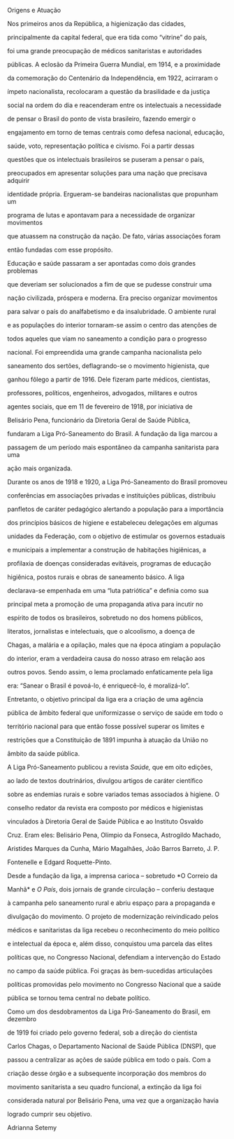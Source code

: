 

Origens e Atuação



Nos primeiros anos da República, a higienização das cidades,

principalmente da capital federal, que era tida como “vitrine” do país,

foi uma grande preocupação de médicos sanitaristas e autoridades

públicas. A eclosão da Primeira Guerra Mundial, em 1914, e a proximidade

da comemoração do Centenário da Independência, em 1922, acirraram o

ímpeto nacionalista, recolocaram a questão da brasilidade e da justiça

social na ordem do dia e reacenderam entre os intelectuais a necessidade

de pensar o Brasil do ponto de vista brasileiro, fazendo emergir o

engajamento em torno de temas centrais como defesa nacional, educação,

saúde, voto, representação política e civismo. Foi a partir dessas

questões que os intelectuais brasileiros se puseram a pensar o país,

preocupados em apresentar soluções para uma nação que precisava adquirir

identidade própria. Ergueram-se bandeiras nacionalistas que propunham um

programa de lutas e apontavam para a necessidade de organizar movimentos

que atuassem na construção da nação. De fato, várias associações foram

então fundadas com esse propósito.



Educação e saúde passaram a ser apontadas como dois grandes problemas

que deveriam ser solucionados a fim de que se pudesse construir uma

nação civilizada, próspera e moderna. Era preciso organizar movimentos

para salvar o país do analfabetismo e da insalubridade. O ambiente rural

e as populações do interior tornaram-se assim o centro das atenções de

todos aqueles que viam no saneamento a condição para o progresso

nacional. Foi empreendida uma grande campanha nacionalista pelo

saneamento dos sertões, deflagrando-se o movimento higienista, que

ganhou fôlego a partir de 1916. Dele fizeram parte médicos, cientistas,

professores, políticos, engenheiros, advogados, militares e outros

agentes sociais, que em 11 de fevereiro de 1918, por iniciativa de

Belisário Pena, funcionário da Diretoria Geral de Saúde Pública,

fundaram a Liga Pró-Saneamento do Brasil. A fundação da liga marcou a

passagem de um período mais espontâneo da campanha sanitarista para uma

ação mais organizada.



Durante os anos de 1918 e 1920, a Liga Pró-Saneamento do Brasil promoveu

conferências em associações privadas e instituições públicas, distribuiu

panfletos de caráter pedagógico alertando a população para a importância

dos princípios básicos de higiene e estabeleceu delegações em algumas

unidades da Federação, com o objetivo de estimular os governos estaduais

e municipais a implementar a construção de habitações higiênicas, a

profilaxia de doenças consideradas evitáveis, programas de educação

higiênica, postos rurais e obras de saneamento básico. A liga

declarava-se empenhada em uma “luta patriótica” e definia como sua

principal meta a promoção de uma propaganda ativa para incutir no

espírito de todos os brasileiros, sobretudo no dos homens públicos,

literatos, jornalistas e intelectuais, que o alcoolismo, a doença de

Chagas, a malária e a opilação, males que na época atingiam a população

do interior, eram a verdadeira causa do nosso atraso em relação aos

outros povos. Sendo assim, o lema proclamado enfaticamente pela liga

era: “Sanear o Brasil é povoá-lo, é enriquecê-lo, é moralizá-lo”.

Entretanto, o objetivo principal da liga era a criação de uma agência

pública de âmbito federal que uniformizasse o serviço de saúde em todo o

território nacional para que então fosse possível superar os limites e

restrições que a Constituição de 1891 impunha à atuação da União no

âmbito da saúde pública.



A Liga Pró-Saneamento publicou a revista *Saúde,* que em oito edições,

ao lado de textos doutrinários, divulgou artigos de caráter científico

sobre as endemias rurais e sobre variados temas associados à higiene. O

conselho redator da revista era composto por médicos e higienistas

vinculados à Diretoria Geral de Saúde Pública e ao Instituto Osvaldo

Cruz. Eram eles: Belisário Pena, Olímpio da Fonseca, Astrogildo Machado,

Aristides Marques da Cunha, Mário Magalhães, João Barros Barreto, J. P.

Fontenelle e Edgard Roquette-Pinto.



Desde a fundação da liga, a imprensa carioca – sobretudo *O Correio da

Manhã* e *O País*, dois jornais de grande circulação – conferiu destaque

à campanha pelo saneamento rural e abriu espaço para a propaganda e

divulgação do movimento. O projeto de modernização reivindicado pelos

médicos e sanitaristas da liga recebeu o reconhecimento do meio político

e intelectual da época e, além disso, conquistou uma parcela das elites

políticas que, no Congresso Nacional, defendiam a intervenção do Estado

no campo da saúde pública. Foi graças às bem-sucedidas articulações

políticas promovidas pelo movimento no Congresso Nacional que a saúde

pública se tornou tema central no debate político.



Como um dos desdobramentos da Liga Pró-Saneamento do Brasil, em dezembro

de 1919 foi criado pelo governo federal, sob a direção do cientista

Carlos Chagas, o Departamento Nacional de Saúde Pública (DNSP), que

passou a centralizar as ações de saúde pública em todo o país. Com a

criação desse órgão e a subsequente incorporação dos membros do

movimento sanitarista a seu quadro funcional, a extinção da liga foi

considerada natural por Belisário Pena, uma vez que a organização havia

logrado cumprir seu objetivo.



Adrianna Setemy




